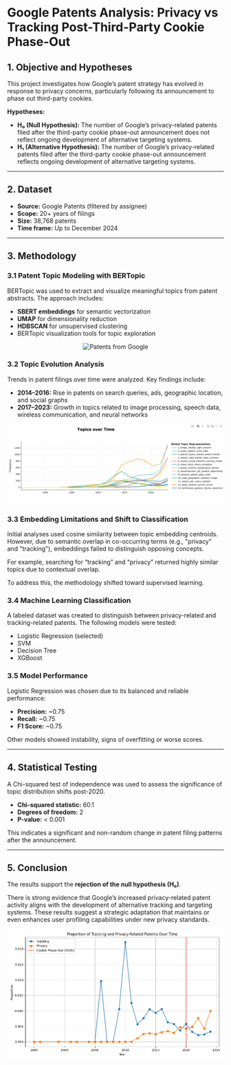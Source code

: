 # Google Patents Analysis: Privacy vs Tracking Post-Third-Party Cookie Phase-Out

## 1. Objective and Hypotheses

This project investigates how Google’s patent strategy has evolved in response to privacy concerns, particularly following its announcement to phase out third-party cookies.

**Hypotheses:**

* **H₀ (Null Hypothesis):** The number of Google’s privacy-related patents filed after the third-party cookie phase-out announcement does not reflect ongoing development of alternative targeting systems.
* **H₁ (Alternative Hypothesis):** The number of Google’s privacy-related patents filed after the third-party cookie phase-out announcement reflects ongoing development of alternative targeting systems.

---

## 2. Dataset

* **Source:** Google Patents (filtered by assignee)
* **Scope:** 20+ years of filings
* **Size:** 38,768 patents
* **Time frame:** Up to December 2024

---

## 3. Methodology

### 3.1 Patent Topic Modeling with BERTopic

BERTopic was used to extract and visualize meaningful topics from patent abstracts. The approach includes:

* **SBERT embeddings** for semantic vectorization
* **UMAP** for dimensionality reduction
* **HDBSCAN** for unsupervised clustering
* BERTopic visualization tools for topic exploration

<div align="center">
    <img src="charts/patents_from_google_with_datamapplot.gif" alt="Patents from Google" width="600"/>
</div>

### 3.2 Topic Evolution Analysis

Trends in patent filings over time were analyzed. Key findings include:

* **2014–2016:** Rise in patents on search queries, ads, geographic location, and social graphs
* **2017–2023:** Growth in topics related to image processing, speech data, wireless communication, and neural networks

<div align="center">
    <img src="charts/topics_over_time.png" alt="Subtopics over time" width="600"/>
</div>

### 3.3 Embedding Limitations and Shift to Classification

Initial analyses used cosine similarity between topic embedding centroids. However, due to semantic overlap in co-occurring terms (e.g., "privacy" and "tracking"), embeddings failed to distinguish opposing concepts.

For example, searching for “tracking” and “privacy” returned highly similar topics due to contextual overlap.

To address this, the methodology shifted toward supervised learning.

### 3.4 Machine Learning Classification

A labeled dataset was created to distinguish between privacy-related and tracking-related patents. The following models were tested:

* Logistic Regression (selected)
* SVM
* Decision Tree
* XGBoost

### 3.5 Model Performance

Logistic Regression was chosen due to its balanced and reliable performance:

* **Precision:** \~0.75
* **Recall:** \~0.75
* **F1 Score:** \~0.75

Other models showed instability, signs of overfitting or worse scores.

---

## 4. Statistical Testing

A Chi-squared test of independence was used to assess the significance of topic distribution shifts post-2020.

* **Chi-squared statistic:** 60.1
* **Degrees of freedom:** 2
* **P-value:** < 0.001

This indicates a significant and non-random change in patent filing patterns after the announcement.

---

## 5. Conclusion

The results support the **rejection of the null hypothesis (H₀)**.

There is strong evidence that Google’s increased privacy-related patent activity aligns with the development of alternative tracking and targeting systems. These results suggest a strategic adaptation that maintains or even enhances user profiling capabilities under new privacy standards.

<div align="center">
    <img src="charts/patent_proportions_plot.png" alt="Subtopics over time" width="600"/>
</div>